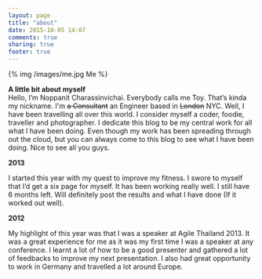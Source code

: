 ```yaml
---
layout: page
title: "about"
date: 2015-10-05 14:07
comments: true
sharing: true
footer: true
---
```


{% img /images/me.jpg Me %}

**A little bit about myself**  
Hello, I&#8217;m Noppanit Charassinvichai. Everybody calls me Toy. That&#8217;s kinda my nickname. I'm ~~a Consultant~~ an Engineer based in ~~London~~ NYC. Well, I have been travelling all over this world. I consider myself a coder, foodie, traveller and photographer. I dedicate this blog to be my central work for all what I have been doing. Even though my work has been spreading through out the cloud, but you can always come to this blog to see what I have been doing. Nice to see all you guys.

**2013**

I started this year with my quest to improve my fitness. I swore to myself that I&#8217;d get a six page for myself. It has been working really well. I still have 6 months left. Will definitely post the results and what I have done (If it worked out well).

**2012**

My highlight of this year was that I was a speaker at Agile Thailand 2013. It was a great experience for me as it was my first time I was a speaker at any conference. I learnt a lot of how to be a good presenter and gathered a lot of feedbacks to improve my next presentation. I also had great opportunity to work in Germany and travelled a lot around Europe.
